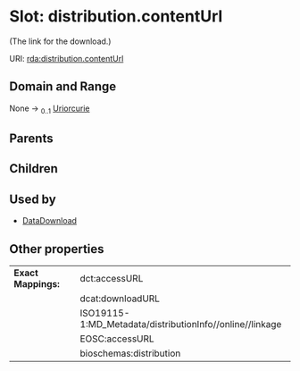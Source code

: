 
# Slot: distribution.contentUrl


(The link for the download.)

URI: [rda:distribution.contentUrl](https://example.org/rda/distribution.contentUrl)


## Domain and Range

None &#8594;  <sub>0..1</sub> [Uriorcurie](types/Uriorcurie.md)

## Parents


## Children


## Used by

 * [DataDownload](DataDownload.md)

## Other properties

|  |  |  |
| --- | --- | --- |
| **Exact Mappings:** | | dct:accessURL |
|  | | dcat:downloadURL |
|  | | ISO19115-1:MD_Metadata/distributionInfo//online//linkage |
|  | | EOSC:accessURL |
|  | | bioschemas:distribution |

